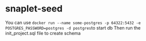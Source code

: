 # snaplet-seed

You can use `docker run --name some-postgres -p 64322:5432 -e POSTGRES_PASSWORD=postgres -d postgres`to start db
Then run the init_project.sql file to create schema
